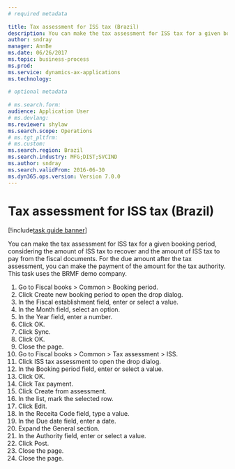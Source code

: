 ```yaml
--- 
# required metadata 
 
title: Tax assessment for ISS tax (Brazil)
description: You can make the tax assessment for ISS tax for a given booking period, considering the amount of ISS tax to recover and the amount of ISS tax to pay from the fiscal documents. 
author: sndray
manager: AnnBe 
ms.date: 06/26/2017
ms.topic: business-process 
ms.prod:  
ms.service: dynamics-ax-applications 
ms.technology:  
 
# optional metadata 
 
# ms.search.form:   
audience: Application User 
# ms.devlang:  
ms.reviewer: shylaw
ms.search.scope: Operations 
# ms.tgt_pltfrm:  
# ms.custom:  
ms.search.region: Brazil
ms.search.industry: MFG;DIST;SVCIND
ms.author: sndray
ms.search.validFrom: 2016-06-30 
ms.dyn365.ops.version: Version 7.0.0 
---
```

# Tax assessment for ISS tax (Brazil)

[!include[task guide banner](../../includes/task-guide-banner.md)]

You can make the tax assessment for ISS tax for a given booking period, considering the amount of ISS tax to recover and the amount of ISS tax to pay from the fiscal documents. For the due amount after the tax assessment, you can make the payment of the amount for the tax authority. This task uses the BRMF demo company.

1. Go to Fiscal books > Common > Booking period.
2. Click Create new booking period to open the drop dialog.
3. In the Fiscal establishment field, enter or select a value.
4. In the Month field, select an option.
5. In the Year field, enter a number.
6. Click OK.
7. Click Sync.
8. Click OK.
9. Close the page.
10. Go to Fiscal books > Common > Tax assessment > ISS.
11. Click ISS tax assessment to open the drop dialog.
12. In the Booking period field, enter or select a value.
13. Click OK.
14. Click Tax payment.
15. Click Create from assessment.
16. In the list, mark the selected row.
17. Click Edit.
18. In the Receita Code field, type a value.
19. In the Due date field, enter a date.
20. Expand the General section.
21. In the Authority field, enter or select a value.
22. Click Post.
23. Close the page.
24. Close the page.

